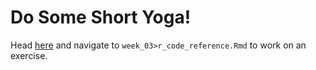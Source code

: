 # Do Some Short Yoga! 
Head [here](http://datahub.berkeley.edu/hub/user-redirect/git-pull?repo=https://github.com/UCB-MIDS/w241&branch=master&urlpath=rstudio) and navigate to `week_03>r_code_reference.Rmd` to work on an exercise.